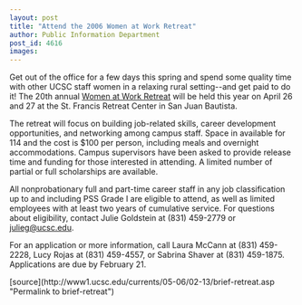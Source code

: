 ```yaml
---
layout: post
title: "Attend the 2006 Women at Work Retreat"
author: Public Information Department
post_id: 4616
images:
---
```


<a name="content" id="content"></a>
<p>
  Get out of the office for a few days this spring and spend some quality time with other UCSC staff women in a relaxing rural setting--and get paid to do it! The 20th annual <a href="http://www2.ucsc.edu/womenatwork">Women at Work Retreat</a> will be held this year on April 26 and 27 at the St. Francis Retreat Center in San Juan Bautista.
</p>
<p>
  The retreat will focus on building job-related skills, career development opportunities, and networking among campus staff. Space in available for 114 and the cost is $100 per person, including meals and overnight accommodations. Campus supervisors have been asked to provide release time and funding for those interested in attending. A limited number of partial or full scholarships are available.
</p>
<p>
  All nonprobationary full and part-time career staff in any job classification up to and including PSS Grade I are eligible to attend, as well as limited employees with at least two years of cumulative service. For questions about eligibility, contact Julie Goldstein at (831) 459-2779 or <a href="mailto:julieg@ucsc.edu">julieg@ucsc.edu</a>.
</p>
<p>
  For an application or more information, call Laura McCann at (831) 459-2228, Lucy Rojas at (831) 459-4557, or Sabrina Shaver at (831) 459-1875. Applications are due by February 21.
</p>
[source](http://www1.ucsc.edu/currents/05-06/02-13/brief-retreat.asp "Permalink to brief-retreat")
